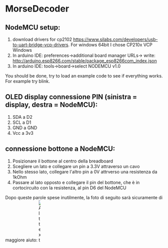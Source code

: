 # MorseDecoder

 ## NodeMCU setup:
1) download drivers for cp2102 https://www.silabs.com/developers/usb-to-uart-bridge-vcp-drivers. For windows 64bit I chose CP210x VCP Windows
2) In arduino IDE: preferences->additional board manager URLs-> write: http://arduino.esp8266.com/stable/package_esp8266com_index.json
3) In arduino IDE: tools->board->select NODEMCU v1.0

You should be done, try to load an example code to see if everything works. For example try blink.

## OLED display connessione PIN (sinistra = display, destra = NodeMCU):
1) SDA a D2
2) SCL a D1 
3) GND a GND
4) Vcc a 3v3

## connessione bottone a NodeMCU:
1) Posizionare il bottone al centro della breadboard
2) Scegliere un lato e collegare un pin a 3.3V attraverso un cavo
3) Nello stesso lato, collegare l'altro pin a 0V attrverso una resistenza da 1kOhm
4) Passare al lato opposto e collegare il pin del bottone, che è in cortocircuito con la resistenza, al pin D6 del NodeMCU

Dopo queste parole spese inutilmente, la foto di seguito sarà sicuramente di maggiore aiuto:
<img src="https://user-images.githubusercontent.com/51931398/156933949-fe1de5bd-bd80-405c-b1ec-181c3da9cd92.png" alt="Alt text" style = "max-width: 5px">
